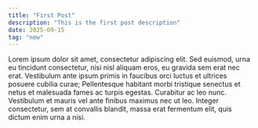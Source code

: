 ```yaml
---
title: "First Post"
description: "This is the first post description"
date: 2025-09-15
tag: "new"
---
```


Lorem ipsum dolor sit amet, consectetur adipiscing elit. Sed euismod, urna eu tincidunt consectetur, nisi nisl aliquam eros, eu gravida sem erat nec erat.
Vestibulum ante ipsum primis in faucibus orci luctus et ultrices posuere cubilia curae; Pellentesque habitant morbi tristique senectus et netus et malesuada fames ac turpis egestas.
Curabitur ac leo nunc. Vestibulum et mauris vel ante finibus maximus nec ut leo. Integer consectetur, sem at convallis blandit, massa erat fermentum elit, quis dictum enim urna a nisi.
